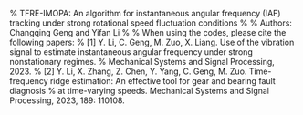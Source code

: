% TFRE-IMOPA: An algorithm for instantaneous angular frequency (IAF) tracking under strong rotational speed fluctuation conditions
% 
% Authors: Changqing Geng and Yifan Li
%
% When using the codes, please cite the following papers:
% [1] Y. Li, C. Geng, M. Zuo, X. Liang. Use of the vibration signal to estimate instantaneous angular frequency under strong nonstationary regimes.
%     Mechanical Systems and Signal Processing, 2023.
% [2] Y. Li, X. Zhang, Z. Chen, Y. Yang, C. Geng, M. Zuo. Time-frequency ridge estimation: An effective tool for gear and bearing fault diagnosis 
%     at time-varying speeds. Mechanical Systems and Signal Processing, 2023, 189: 110108.
